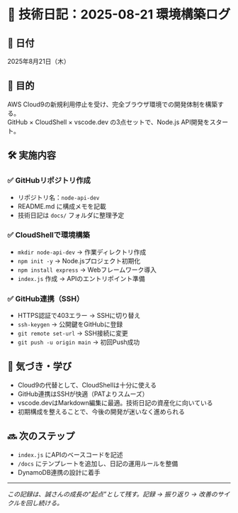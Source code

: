 # 📝 技術日記：2025-08-21 環境構築ログ

## 📅 日付
2025年8月21日（木）

## 🧭 目的
AWS Cloud9の新規利用停止を受け、完全ブラウザ環境での開発体制を構築する。  
GitHub × CloudShell × vscode.dev の3点セットで、Node.js API開発をスタート。

## 🛠 実施内容

### ✅ GitHubリポジトリ作成
- リポジトリ名：`node-api-dev`
- README.md に構成メモを記載
- 技術日記は `docs/` フォルダに整理予定

### ✅ CloudShellで環境構築
- `mkdir node-api-dev` → 作業ディレクトリ作成
- `npm init -y` → Node.jsプロジェクト初期化
- `npm install express` → Webフレームワーク導入
- `index.js` 作成 → APIのエントリポイント準備

### ✅ GitHub連携（SSH）
- HTTPS認証で403エラー → SSHに切り替え
- `ssh-keygen` → 公開鍵をGitHubに登録
- `git remote set-url` → SSH接続に変更
- `git push -u origin main` → 初回Push成功

## 🧠 気づき・学び

- Cloud9の代替として、CloudShellは十分に使える
- GitHub連携はSSHが快適（PATよりスムーズ）
- vscode.devはMarkdown編集に最適。技術日記の資産化に向いている
- 初期構成を整えることで、今後の開発が迷いなく進められる

## 🔜 次のステップ

- `index.js` にAPIのベースコードを記述
- `/docs` にテンプレートを追加し、日記の運用ルールを整備
- DynamoDB連携の設計に着手

---

_この記録は、誠さんの成長の“起点”として残す。記録 → 振り返り → 改善のサイクルを回し続ける。_
